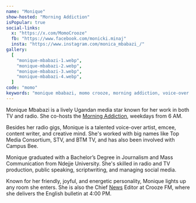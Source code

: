 ```yaml
---
name: "Monique"
show-hosted: "Morning Addiction"
isPopular: true
social-links:
  x: "https://x.com/MomoCrooze"
  fb: "https://www.facebook.com/monicki.minaj"
  insta: "https://www.instagram.com/monica_mbabazi_/"
gallery:
  [
    "monique-mbabazi-1.webp",
    "monique-mbabazi-2.webp",
    "monique-mbabazi-3.webp",
    "monique-mbabazi-4.webp",
  ]
code: "momo"
keywords: "monique mbabazi, momo crooze, morning addiction, voice-over artist, crooze fm news"
---
```


Monique Mbabazi is a lively Ugandan media star known for her work in both TV and radio. She co-hosts the [Morning Addiction](/shows/morning-addiction), weekdays from 6 AM.

Besides her radio gigs, Monique is a talented voice-over artist, emcee, content writer, and creative mind. She's worked with big names like Top Media Consortium, STV, and BTM TV, and has also been involved with Campus Bee.

Monique graduated with a Bachelor’s Degree in Journalism and Mass Communication from Ndejje University. She's skilled in radio and TV production, public speaking, scriptwriting, and managing social media.

Known for her friendly, joyful, and energetic personality, Monique lights up any room she enters. She is also the Chief [News](/news/news-archive) Editor at Crooze FM, where she delivers the English bulletin at 4:00 PM.
